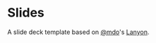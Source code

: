 # Slides

A slide deck template based on [@mdo](http://twitter.com/mdo)'s [Lanyon](https://github.com/poole/lanyon).
